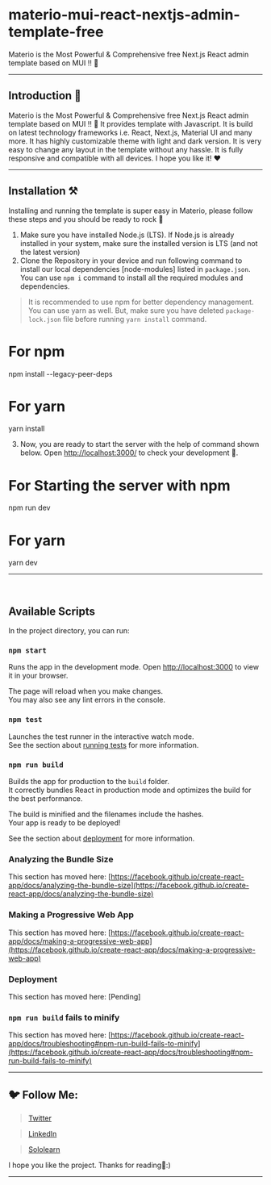# materio-mui-react-nextjs-admin-template-free
Materio is the Most Powerful &amp; Comprehensive free Next.js React admin template based on MUI !! 🚀
<hr/>

## Introduction 🚀
Materio is the Most Powerful & Comprehensive free Next.js React admin template based on MUI !! 🚀
It provides template with Javascript.
It is build on latest technology frameworks i.e. React, Next.js, Material UI and many more.
It has highly customizable theme with light and dark version.
It is very easy to change any layout in the template without any hassle.
It is fully responsive and compatible with all devices.
I hope you like it! ❤️

<hr/>

## Installation ⚒️

Installing and running the template is super easy in Materio, please follow these steps and you should be ready to rock 🤘

1. Make sure you have installed Node.js (LTS). If Node.js is already installed in your system, make sure the installed version is LTS (and not the latest version)
2. Clone the Repository in your device and run following command to install our local dependencies [node-modules] listed in `package.json`. 
You can use `npm i` command to install all the required modules and dependencies.

> It is recommended to use npm for better dependency management. 
You can use yarn as well. But, make sure you have deleted `package-lock.json` file before running `yarn install` command.


# For npm
npm install --legacy-peer-deps

# For yarn
yarn install

3. Now, you are ready to start the server with the help of command shown below. Open [http://localhost:3000/](http://localhost:3000/) to check your development 🚀.

# For Starting the server with npm 
npm run dev

# For yarn
yarn dev
<hr/>
<br/>

## Available Scripts

In the project directory, you can run:

### `npm start`

Runs the app in the development mode.
Open [http://localhost:3000](http://localhost:3000) to view it in your browser.

The page will reload when you make changes.\
You may also see any lint errors in the console.

### `npm test`

Launches the test runner in the interactive watch mode.\
See the section about [running tests](https://facebook.github.io/create-react-app/docs/running-tests) for more information.

### `npm run build`

Builds the app for production to the `build` folder.\
It correctly bundles React in production mode and optimizes the build for the best performance.

The build is minified and the filenames include the hashes.\
Your app is ready to be deployed!

See the section about [deployment](https://facebook.github.io/create-react-app/docs/deployment) for more information.

### Analyzing the Bundle Size

This section has moved here: [https://facebook.github.io/create-react-app/docs/analyzing-the-bundle-size](https://facebook.github.io/create-react-app/docs/analyzing-the-bundle-size)

### Making a Progressive Web App

This section has moved here: [https://facebook.github.io/create-react-app/docs/making-a-progressive-web-app](https://facebook.github.io/create-react-app/docs/making-a-progressive-web-app)

### Deployment

This section has moved here: [Pending]

### `npm run build` fails to minify

This section has moved here: [https://facebook.github.io/create-react-app/docs/troubleshooting#npm-run-build-fails-to-minify](https://facebook.github.io/create-react-app/docs/troubleshooting#npm-run-build-fails-to-minify)
<br/>
<hr/>

## 🐦 Follow Me:

> [Twitter](https://twitter.com/HemantkEtc116)

> [LinkedIn](https://www.linkedin.com/in/hemant-kumbhalkar-87393b235/)

> [Sololearn](https://www.sololearn.com/profile/24572821)

I hope you like the project. Thanks for reading🙋:)
<hr/>
<br/>
